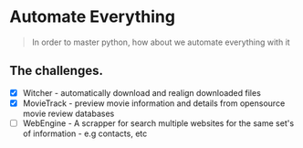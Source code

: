 # Automate Everything
> In order to master python, how about we automate everything with it

## The challenges.
- [x] Witcher - automatically download and realign downloaded files
- [x] MovieTrack - preview movie information and details from opensource movie review databases
- [ ] WebEngine - A scrapper for search multiple websites for the same set's of information - e.g contacts, etc
